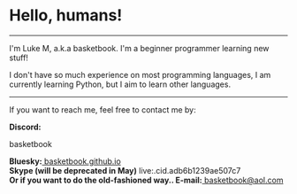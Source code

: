 <h1>Hello, humans!</h1>
<hr>
<p>I'm Luke M, a.k.a basketbook. I'm a beginner programmer learning new stuff!</p>
<p>I don't have so much experience on most programming languages, I am currently learning Python, but I aim to learn other languages.</p>
<hr>
<p>If you want to reach me, feel free to contact me by:</p>
<b>Discord:</b><p>basketbook</p>
<b>Bluesky:</b><a href="https://bsky.app/profile/basketbook.github.io"> basketbook.github.io</a><br>
<b>Skype (will be deprecated in May)</b> live:.cid.adb6b1239ae507c7<br>
<b>Or if you want to do the old-fashioned way.. E-mail:</b><a href="mailto:basketbook@aol.com"> basketbook@aol.com</a>
